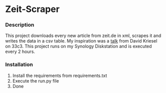 # Zeit-Scraper
### Description
This project downloads every new article from zeit.de in xml, scrapes it and writes the data in a csv table.
My inspiration was a [talk](https://www.youtube.com/watch?v=-YpwsdRKt8Q) from David Kriesel on 33c3. This project
runs on my Synology Diskstation and is executed every 2 hours.

### Installation
1. Install the requirements from requirements.txt
2. Execute the run.py file
3. Done
